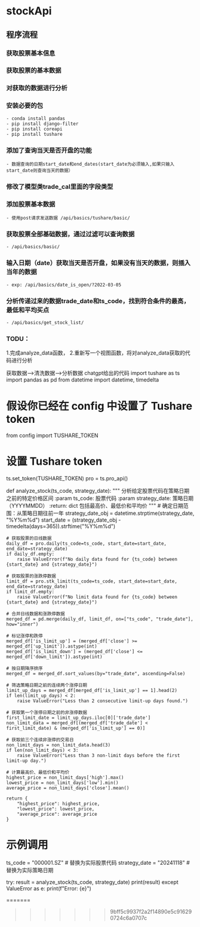 # stockApi

## 程序流程

### 获取股票基本信息


### 获取股票的基本数据


### 对获取的数据进行分析






### 安装必要的包
    - conda install pandas
    - pip install django-filter
    - pip install coreapi
    - pip install tushare

### 添加了查询当天是否开盘的功能
    - 数据查询的日期start_date和end_dates(start_date为必须输入,如果只输入start_date则查询当天的数据）

### 修改了模型类trade_cal里面的字段类型


### 添加股票基本数据
    - 使用post请求发送数据 /api/basics/tushare/basic/

### 获取股票全部基础数据，通过过滤可以查询数据
    - /api/basics/basic/

### 输入日期（date）获取当天是否开盘，如果没有当天的数据，则插入当年的数据
    - exp: /api/basics/date_is_open/?2022-03-05

### 分析传递过来的数据trade_date和ts_code，找到符合条件的最高，最低和平均买点
    - /api/basics/get_stock_list/


### TODU：
1.完成analyze_data函数，
2.重新写一个视图函数，将对analyze_data获取的代码进行分析

获取数据-->清洗数据-->分析数据
chatgpt给出的代码
import tushare as ts
import pandas as pd
from datetime import datetime, timedelta

# 假设你已经在 config 中设置了 Tushare token
from config import TUSHARE_TOKEN

# 设置 Tushare token
ts.set_token(TUSHARE_TOKEN)
pro = ts.pro_api()

def analyze_stock(ts_code, strategy_date):
    """
    分析给定股票代码在策略日期之前的特定价格区间
    :param ts_code: 股票代码
    :param strategy_date: 策略日期（YYYYMMDD）
    :return: dict 包括最高价、最低价和平均价
    """
    # 确定日期范围：从策略日期往前一年
    strategy_date_obj = datetime.strptime(strategy_date, "%Y%m%d")
    start_date = (strategy_date_obj - timedelta(days=365)).strftime("%Y%m%d")
    
    # 获取股票的日线数据
    daily_df = pro.daily(ts_code=ts_code, start_date=start_date, end_date=strategy_date)
    if daily_df.empty:
        raise ValueError(f"No daily data found for {ts_code} between {start_date} and {strategy_date}")
    
    # 获取股票的涨跌停数据
    limit_df = pro.stk_limit(ts_code=ts_code, start_date=start_date, end_date=strategy_date)
    if limit_df.empty:
        raise ValueError(f"No limit data found for {ts_code} between {start_date} and {strategy_date}")
    
    # 合并日线数据和涨跌停数据
    merged_df = pd.merge(daily_df, limit_df, on=["ts_code", "trade_date"], how="inner")
    
    # 标记涨停和跌停
    merged_df['is_limit_up'] = (merged_df['close'] >= merged_df['up_limit']).astype(int)
    merged_df['is_limit_down'] = (merged_df['close'] <= merged_df['down_limit']).astype(int)
    
    # 按日期降序排序
    merged_df = merged_df.sort_values(by="trade_date", ascending=False)
    
    # 筛选策略日期之前的连续两个涨停日期
    limit_up_days = merged_df[merged_df['is_limit_up'] == 1].head(2)
    if len(limit_up_days) < 2:
        raise ValueError("Less than 2 consecutive limit-up days found.")
    
    # 获取第一个涨停日期之前的非涨停数据
    first_limit_date = limit_up_days.iloc[0]['trade_date']
    non_limit_data = merged_df[(merged_df['trade_date'] < first_limit_date) & (merged_df['is_limit_up'] == 0)]
    
    # 获取前三个连续非涨停的交易日
    non_limit_days = non_limit_data.head(3)
    if len(non_limit_days) < 3:
        raise ValueError("Less than 3 non-limit days before the first limit-up day.")
    
    # 计算最高价、最低价和平均价
    highest_price = non_limit_days['high'].max()
    lowest_price = non_limit_days['low'].min()
    average_price = non_limit_days['close'].mean()
    
    return {
        "highest_price": highest_price,
        "lowest_price": lowest_price,
        "average_price": average_price
    }

# 示例调用
ts_code = "000001.SZ"  # 替换为实际股票代码
strategy_date = "20241118"  # 替换为实际策略日期

try:
    result = analyze_stock(ts_code, strategy_date)
    print(result)
except ValueError as e:
    print(f"Error: {e}")




























=======
>>>>>>> 9bff5c9937f2a2f14890e5c916290724c6a0707c




